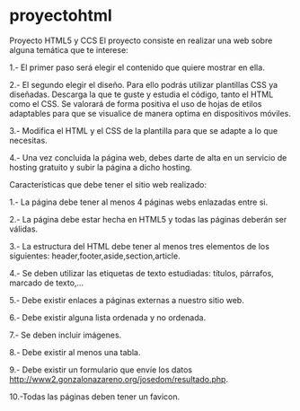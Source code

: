 # proyectohtml
 Proyecto HTML5 y CCS
El proyecto consiste en realizar una web sobre alguna temática que te interese:

1.- El primer paso será elegir el contenido que quiere mostrar en ella.

2.- El segundo elegir el diseño. Para ello podrás utilizar plantillas CSS ya diseñadas. Descarga la que te guste y estudia el código, tanto el HTML como el CSS. Se valorará de forma positiva el uso de hojas de etilos adaptables para que se visualice de manera optima en dispositivos móviles.

3.- Modifica el HTML y el CSS de la plantilla para que se adapte a lo que necesitas.

4.- Una vez concluida la página web, debes darte de alta en un servicio de hosting gratuito y subir la página a dicho hosting.


Características que debe tener el sitio web realizado:

   1.- La página debe tener al menos 4 páginas webs enlazadas entre si.

   2.- La página debe estar hecha en HTML5 y todas las páginas deberán ser válidas.

   3.- La estructura del HTML debe tener al menos tres elementos de los siguientes: header,footer,aside,section,article.

   4.- Se deben utilizar las etiquetas de texto estudiadas: títulos, párrafos, marcado de texto,…

   5.- Debe existir enlaces a páginas externas a nuestro sitio web.

   6.- Debe existir alguna lista ordenada y no ordenada.

   7.- Se deben incluir imágenes.

   8.- Debe existir al menos una tabla.

   9.- Debe existir un formulario que envíe los datos http://www2.gonzalonazareno.org/josedom/resultado.php.

   10.-Todas las páginas deben tener un favicon.



